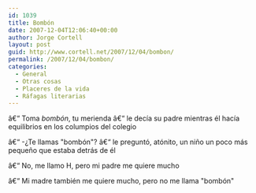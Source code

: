 ```yaml
---
id: 1039
title: Bombón
date: 2007-12-04T12:06:40+00:00
author: Jorge Cortell
layout: post
guid: http://www.cortell.net/2007/12/04/bombon/
permalink: /2007/12/04/bombon/
categories:
  - General
  - Otras cosas
  - Placeres de la vida
  - Ráfagas literarias
---
```

â€“ Toma _bombón_, tu merienda â€“ le decí­a su padre mientras él hací­a equilibrios en los columpios del colegio

â€“ -¿Te llamas "bombón"? â€“ le preguntó, atónito, un niño un poco más pequeño que estaba detrás de él

â€“ No, me llamo H, pero mi padre me quiere mucho

â€“ Mi madre también me quiere mucho, pero no me llama "bombón"